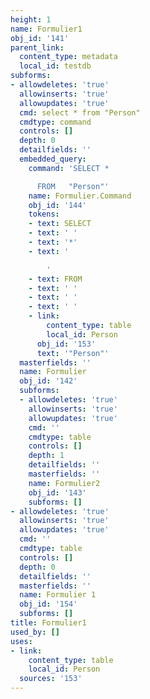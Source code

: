 ```yaml
---
height: 1
name: Formulier1
obj_id: '141'
parent_link:
  content_type: metadata
  local_id: testdb
subforms:
- allowdeletes: 'true'
  allowinserts: 'true'
  allowupdates: 'true'
  cmd: select * from "Person"
  cmdtype: command
  controls: []
  depth: 0
  detailfields: ''
  embedded_query:
    command: 'SELECT *

      FROM   "Person"'
    name: Formulier.Command
    obj_id: '144'
    tokens:
    - text: SELECT
    - text: ' '
    - text: '*'
    - text: '

        '
    - text: FROM
    - text: ' '
    - text: ' '
    - text: ' '
    - link:
        content_type: table
        local_id: Person
      obj_id: '153'
      text: '"Person"'
  masterfields: ''
  name: Formulier
  obj_id: '142'
  subforms:
  - allowdeletes: 'true'
    allowinserts: 'true'
    allowupdates: 'true'
    cmd: ''
    cmdtype: table
    controls: []
    depth: 1
    detailfields: ''
    masterfields: ''
    name: Formulier2
    obj_id: '143'
    subforms: []
- allowdeletes: 'true'
  allowinserts: 'true'
  allowupdates: 'true'
  cmd: ''
  cmdtype: table
  controls: []
  depth: 0
  detailfields: ''
  masterfields: ''
  name: Formulier 1
  obj_id: '154'
  subforms: []
title: Formulier1
used_by: []
uses:
- link:
    content_type: table
    local_id: Person
  sources: '153'
---
```

